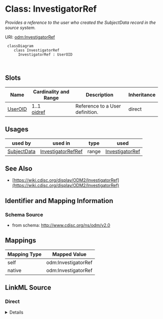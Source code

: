 # Class: InvestigatorRef


_Provides a reference to the user who created the SubjectData record in the source system._





URI: [odm:InvestigatorRef](http://www.cdisc.org/ns/odm/v2.0/InvestigatorRef)



```mermaid
 classDiagram
    class InvestigatorRef
      InvestigatorRef : UserOID
        
      
```




<!-- no inheritance hierarchy -->


## Slots

| Name | Cardinality and Range | Description | Inheritance |
| ---  | --- | --- | --- |
| [UserOID](UserOID.md) | 1..1 <br/> [oidref](oidref.md) | Reference to a User definition. | direct |





## Usages

| used by | used in | type | used |
| ---  | --- | --- | --- |
| [SubjectData](SubjectData.md) | [InvestigatorRefRef](InvestigatorRefRef.md) | range | [InvestigatorRef](InvestigatorRef.md) |






## See Also

* [https://wiki.cdisc.org/display/ODM2/InvestigatorRef](https://wiki.cdisc.org/display/ODM2/InvestigatorRef)

## Identifier and Mapping Information







### Schema Source


* from schema: http://www.cdisc.org/ns/odm/v2.0





## Mappings

| Mapping Type | Mapped Value |
| ---  | ---  |
| self | odm:InvestigatorRef |
| native | odm:InvestigatorRef |





## LinkML Source

<!-- TODO: investigate https://stackoverflow.com/questions/37606292/how-to-create-tabbed-code-blocks-in-mkdocs-or-sphinx -->

### Direct

<details>
```yaml
name: InvestigatorRef
description: Provides a reference to the user who created the SubjectData record in
  the source system.
from_schema: http://www.cdisc.org/ns/odm/v2.0
see_also:
- https://wiki.cdisc.org/display/ODM2/InvestigatorRef
slots:
- UserOID
slot_usage:
  UserOID:
    name: UserOID
    description: Reference to a User definition.
    comments:
    - 'Required

      range: oidref

      Must match the OID attribute for an AdminData/User element where the AdminData/@StudyOID
      matches the ClinicalData/@StudyOID.'
    domain_of:
    - InvestigatorRef
    - UserRef
    range: oidref
    required: true
class_uri: odm:InvestigatorRef

```
</details>

### Induced

<details>
```yaml
name: InvestigatorRef
description: Provides a reference to the user who created the SubjectData record in
  the source system.
from_schema: http://www.cdisc.org/ns/odm/v2.0
see_also:
- https://wiki.cdisc.org/display/ODM2/InvestigatorRef
slot_usage:
  UserOID:
    name: UserOID
    description: Reference to a User definition.
    comments:
    - 'Required

      range: oidref

      Must match the OID attribute for an AdminData/User element where the AdminData/@StudyOID
      matches the ClinicalData/@StudyOID.'
    domain_of:
    - InvestigatorRef
    - UserRef
    range: oidref
    required: true
attributes:
  UserOID:
    name: UserOID
    description: Reference to a User definition.
    comments:
    - 'Required

      range: oidref

      Must match the OID attribute for an AdminData/User element where the AdminData/@StudyOID
      matches the ClinicalData/@StudyOID.'
    from_schema: http://www.cdisc.org/ns/odm/v2.0
    rank: 1000
    alias: UserOID
    owner: InvestigatorRef
    domain_of:
    - InvestigatorRef
    - UserRef
    range: oidref
    required: true
class_uri: odm:InvestigatorRef

```
</details>